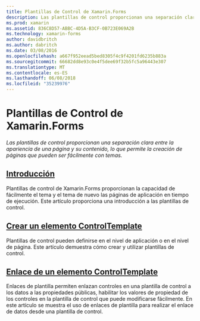 ```yaml
---
title: Plantillas de Control de Xamarin.Forms
description: Las plantillas de control proporcionan una separación clara entre la apariencia de una página y su contenido, lo que permite la creación de páginas que pueden ser fácilmente con temas.
ms.prod: xamarin
ms.assetid: 836C8D57-ABBC-4D5A-B3CF-0B723E069A2B
ms.technology: xamarin-forms
author: davidbritch
ms.author: dabritch
ms.date: 03/08/2016
ms.openlocfilehash: a667f952eead5bed8305f4c9f4201fd6235b883a
ms.sourcegitcommit: 66682dd8e93c0e4f5dee69f32b5fc5a96443e307
ms.translationtype: MT
ms.contentlocale: es-ES
ms.lasthandoff: 06/08/2018
ms.locfileid: "35239976"
---
```

# <a name="xamarinforms-control-templates"></a>Plantillas de Control de Xamarin.Forms

_Las plantillas de control proporcionan una separación clara entre la apariencia de una página y su contenido, lo que permite la creación de páginas que pueden ser fácilmente con temas._

## <a name="introductionintroductionmd"></a>[Introducción](introduction.md)

Plantillas de control de Xamarin.Forms proporcionan la capacidad de fácilmente el tema y el tema de nuevo las páginas de aplicación en tiempo de ejecución. Este artículo proporciona una introducción a las plantillas de control.

## <a name="creating-a-controltemplatecreatingmd"></a>[Crear un elemento ControlTemplate](creating.md)

Plantillas de control pueden definirse en el nivel de aplicación o en el nivel de página. Este artículo demuestra cómo crear y utilizar plantillas de control.

## <a name="binding-from-a-controltemplatetemplate-bindingmd"></a>[Enlace de un elemento ControlTemplate](template-binding.md)

Enlaces de plantilla permiten enlazan controles en una plantilla de control a los datos a las propiedades públicas, habilitar los valores de propiedad de los controles en la plantilla de control que puede modificarse fácilmente. En este artículo se muestra el uso de enlaces de plantilla para realizar el enlace de datos desde una plantilla de control.
